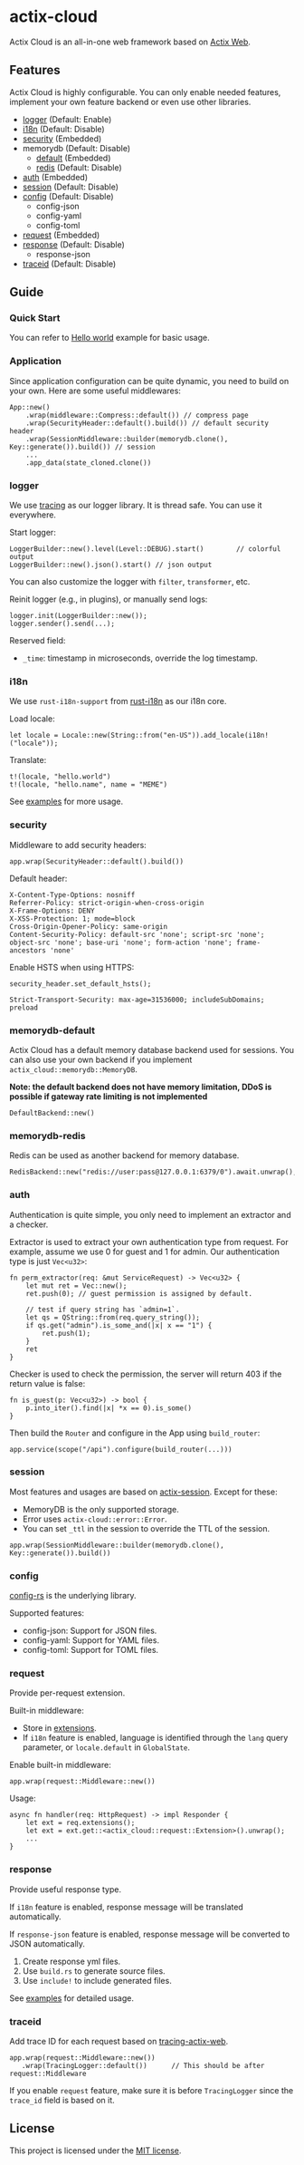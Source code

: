 # actix-cloud

Actix Cloud is an all-in-one web framework based on [Actix Web](https://crates.io/crates/actix-web).

## Features
Actix Cloud is highly configurable. You can only enable needed features, implement your own feature backend or even use other libraries.

- [logger](#logger) (Default: Enable)
- [i18n](#i18n) (Default: Disable)
- [security](#security) (Embedded)
- memorydb (Default: Disable)
  - [default](#memorydb-default) (Embedded)
  - [redis](#memorydb-redis) (Default: Disable)
- [auth](#auth) (Embedded)
- [session](#session) (Default: Disable)
- [config](#config) (Default: Disable)
  - config-json
  - config-yaml
  - config-toml
- [request](#request) (Embedded)
- [response](#response) (Default: Disable)
  - response-json
- [traceid](#traceid) (Default: Disable)

## Guide

### Quick Start
You can refer to [Hello world](examples/hello_world/) example for basic usage.

### Application
Since application configuration can be quite dynamic, you need to build on your own. Here are some useful middlewares:

```
App::new()
    .wrap(middleware::Compress::default()) // compress page
    .wrap(SecurityHeader::default().build()) // default security header
    .wrap(SessionMiddleware::builder(memorydb.clone(), Key::generate()).build()) // session
    ...
    .app_data(state_cloned.clone())
```

### logger
We use [tracing](https://crates.io/crates/tracing) as our logger library. It is thread safe. You can use it everywhere.

Start logger:
```
LoggerBuilder::new().level(Level::DEBUG).start()        // colorful output
LoggerBuilder::new().json().start() // json output
```
You can also customize the logger with `filter`, `transformer`, etc.

Reinit logger (e.g., in plugins), or manually send logs:
```
logger.init(LoggerBuilder::new());
logger.sender().send(...);
```

Reserved field:
- `_time`: timestamp in microseconds, override the log timestamp.

### i18n
We use `rust-i18n-support` from [rust-i18n](https://crates.io/crates/rust-i18n) as our i18n core. 

Load locale:
```
let locale = Locale::new(String::from("en-US")).add_locale(i18n!("locale"));
```

Translate:
```
t!(locale, "hello.world")
t!(locale, "hello.name", name = "MEME")
```

See [examples](examples/i18n) for more usage.

### security
Middleware to add security headers:
```
app.wrap(SecurityHeader::default().build())
```

Default header:
```
X-Content-Type-Options: nosniff
Referrer-Policy: strict-origin-when-cross-origin
X-Frame-Options: DENY
X-XSS-Protection: 1; mode=block
Cross-Origin-Opener-Policy: same-origin
Content-Security-Policy: default-src 'none'; script-src 'none'; object-src 'none'; base-uri 'none'; form-action 'none'; frame-ancestors 'none'
```

Enable HSTS when using HTTPS:
```
security_header.set_default_hsts();
```
```
Strict-Transport-Security: max-age=31536000; includeSubDomains; preload
```

### memorydb-default
Actix Cloud has a default memory database backend used for sessions. You can also use your own backend if you implement `actix_cloud::memorydb::MemoryDB`.

**Note: the default backend does not have memory limitation, DDoS is possible if gateway rate limiting is not implemented**

```
DefaultBackend::new()
```

### memorydb-redis
Redis can be used as another backend for memory database.

```
RedisBackend::new("redis://user:pass@127.0.0.1:6379/0").await.unwrap(),
```

### auth
Authentication is quite simple, you only need to implement an extractor and a checker.

Extractor is used to extract your own authentication type from request. For example, assume we use 0 for guest and 1 for admin. Our authentication type is just `Vec<u32>`:
```
fn perm_extractor(req: &mut ServiceRequest) -> Vec<u32> {
    let mut ret = Vec::new();
    ret.push(0); // guest permission is assigned by default.

    // test if query string has `admin=1`.
    let qs = QString::from(req.query_string());
    if qs.get("admin").is_some_and(|x| x == "1") {
        ret.push(1);
    }
    ret
}
```

Checker is used to check the permission, the server will return 403 if the return value is false:
```
fn is_guest(p: Vec<u32>) -> bool {
    p.into_iter().find(|x| *x == 0).is_some()
}
```

Then build the `Router` and configure in the App using `build_router`:
```
app.service(scope("/api").configure(build_router(...)))
```

### session
Most features and usages are based on [actix-session](https://crates.io/crates/actix-session). Except for these:
- MemoryDB is the only supported storage.
- Error uses `actix-cloud::error::Error`.
- You can set `_ttl` in the session to override the TTL of the session.

```
app.wrap(SessionMiddleware::builder(memorydb.clone(), Key::generate()).build())
```

### config
[config-rs](https://crates.io/crates/config) is the underlying library.

Supported features:
- config-json: Support for JSON files.
- config-yaml: Support for YAML files.
- config-toml: Support for TOML files.

### request
Provide per-request extension.

Built-in middleware:
- Store in [extensions](https://docs.rs/actix-web/latest/actix_web/struct.HttpRequest.html#method.extensions_mut).
- If `i18n` feature is enabled, language is identified through the `lang` query parameter, or `locale.default` in `GlobalState`.

Enable built-in middleware:
```
app.wrap(request::Middleware::new())
```

Usage:
```
async fn handler(req: HttpRequest) -> impl Responder {
    let ext = req.extensions();
    let ext = ext.get::<actix_cloud::request::Extension>().unwrap();
    ...
}
```

### response
Provide useful response type.

If `i18n` feature is enabled, response message will be translated automatically.

If `response-json` feature is enabled, response message will be converted to JSON automatically.

1. Create response yml files.
2. Use `build.rs` to generate source files.
3. Use `include!` to include generated files.

See [examples](examples/response) for detailed usage.

### traceid
Add trace ID for each request based on [tracing-actix-web](https://crates.io/crates/tracing-actix-web).

```
app.wrap(request::Middleware::new())
   .wrap(TracingLogger::default())      // This should be after request::Middleware
```

If you enable `request` feature, make sure it is before `TracingLogger` since the `trace_id` field is based on it.

## License
This project is licensed under the [MIT license](LICENSE).
